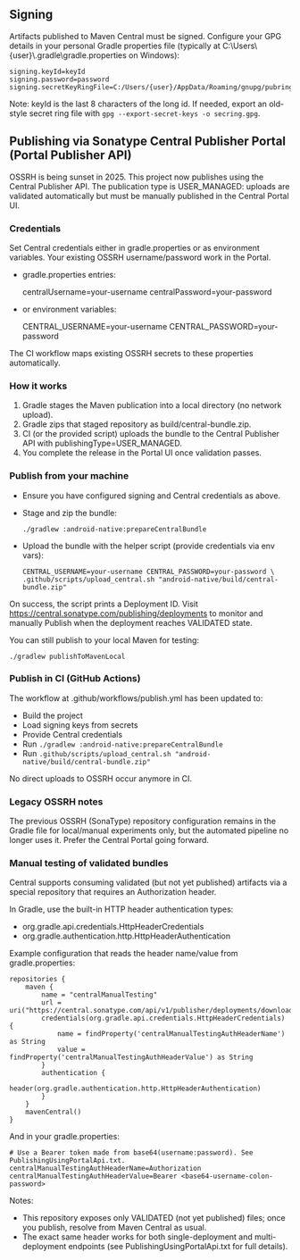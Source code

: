 ## Signing

Artifacts published to Maven Central must be signed. Configure your GPG details in your personal Gradle properties file (typically at C:\\Users\\{user}\\.gradle\\gradle.properties on Windows):

    signing.keyId=keyId
    signing.password=password
    signing.secretKeyRingFile=C:/Users/{user}/AppData/Roaming/gnupg/pubring.kbx

Note: keyId is the last 8 characters of the long id. If needed, export an old-style secret ring file with `gpg --export-secret-keys -o secring.gpg`.

## Publishing via Sonatype Central Publisher Portal (Portal Publisher API)

OSSRH is being sunset in 2025. This project now publishes using the Central Publisher API. The publication type is USER_MANAGED: uploads are validated automatically but must be manually published in the Central Portal UI.

### Credentials

Set Central credentials either in gradle.properties or as environment variables. Your existing OSSRH username/password work in the Portal.

- gradle.properties entries:

    centralUsername=your-username
    centralPassword=your-password

- or environment variables:

    CENTRAL_USERNAME=your-username
    CENTRAL_PASSWORD=your-password

The CI workflow maps existing OSSRH secrets to these properties automatically.

### How it works

1) Gradle stages the Maven publication into a local directory (no network upload).
2) Gradle zips that staged repository as build/central-bundle.zip.
3) CI (or the provided script) uploads the bundle to the Central Publisher API with publishingType=USER_MANAGED.
4) You complete the release in the Portal UI once validation passes.

### Publish from your machine

- Ensure you have configured signing and Central credentials as above.
- Stage and zip the bundle:

      ./gradlew :android-native:prepareCentralBundle

- Upload the bundle with the helper script (provide credentials via env vars):

      CENTRAL_USERNAME=your-username CENTRAL_PASSWORD=your-password \
      .github/scripts/upload_central.sh "android-native/build/central-bundle.zip"

On success, the script prints a Deployment ID. Visit https://central.sonatype.com/publishing/deployments to monitor and manually Publish when the deployment reaches VALIDATED state.

You can still publish to your local Maven for testing:

    ./gradlew publishToMavenLocal

### Publish in CI (GitHub Actions)

The workflow at .github/workflows/publish.yml has been updated to:
- Build the project
- Load signing keys from secrets
- Provide Central credentials
- Run `./gradlew :android-native:prepareCentralBundle`
- Run `.github/scripts/upload_central.sh "android-native/build/central-bundle.zip"`

No direct uploads to OSSRH occur anymore in CI.

### Legacy OSSRH notes

The previous OSSRH (SonaType) repository configuration remains in the Gradle file for local/manual experiments only, but the automated pipeline no longer uses it. Prefer the Central Portal going forward.

### Manual testing of validated bundles

Central supports consuming validated (but not yet published) artifacts via a special repository that requires an Authorization header.

In Gradle, use the built-in HTTP header authentication types:
- org.gradle.api.credentials.HttpHeaderCredentials
- org.gradle.authentication.http.HttpHeaderAuthentication

Example configuration that reads the header name/value from gradle.properties:

```
repositories {
    maven {
        name = "centralManualTesting"
        url = uri("https://central.sonatype.com/api/v1/publisher/deployments/download/")
        credentials(org.gradle.api.credentials.HttpHeaderCredentials) {
            name = findProperty('centralManualTestingAuthHeaderName') as String
            value = findProperty('centralManualTestingAuthHeaderValue') as String
        }
        authentication {
            header(org.gradle.authentication.http.HttpHeaderAuthentication)
        }
    }
    mavenCentral()
}
```

And in your gradle.properties:

```
# Use a Bearer token made from base64(username:password). See PublishingUsingPortalApi.txt.
centralManualTestingAuthHeaderName=Authorization
centralManualTestingAuthHeaderValue=Bearer <base64-username-colon-password>
```

Notes:
- This repository exposes only VALIDATED (not yet published) files; once you publish, resolve from Maven Central as usual.
- The exact same header works for both single-deployment and multi-deployment endpoints (see PublishingUsingPortalApi.txt for full details).

